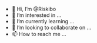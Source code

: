 - 👋 Hi, I’m @Riskibo
- 👀 I’m interested in ...
- 🌱 I’m currently learning ...
- 💞️ I’m looking to collaborate on ...
- 📫 How to reach me ...

<!---
Riskibo/Riskibo is a ✨ special ✨ repository because its `README.md` (this file) appears on your GitHub profile.
You can click the Preview link to take a look at your changes.
--->
